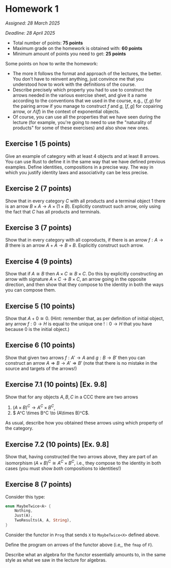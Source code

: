 # Homework 1

*Assigned: 28 March 2025*

*Deadline: 28 April 2025*

- Total number of points: **75 points**
- Maximum grade on the homework is obtained with: **60 points**
- Minimum amount of points you need to get: **25 points**

Some points on how to write the homework:

- The more it follows the format and approach of the lectures, the better. You don't have to reinvent anything, just convince me that you understood how to work with the definitions of the course.
- Describe precisely which property you had to use to construct the arrows needed in the various exercise sheet, and give it a name according to the conventions that we used in the course, e.g., $\langle f,g \rangle$ for the pairing arrow if you manage to construct $f$ and $g$, $[f,g]$ for copairing arrow, or $\Lambda(f)$ in the context of exponential objects.
- Of course, you can use all the properties that we have seen during the lecture (for example, you're going to need to use the "naturality of products" for some of these exercises) and also show new ones.

## Exercise 1 (5 points)

Give an example of category with at least 4 objects and at least 8 arrows. You can use Rust to define it in the same way that we have defined previous examples. Define identities, compositions in a precise way. The way in which you justify identity laws and associativity can be less precise.

## Exercise 2 (7 points)

Show that in every category $C$ with all products and a terminal object $1$ there is an arrow $B \times A \to A \times (1 \times B)$. Explicitly construct such arrow, only using the fact that $C$ has all products and terminals.

## Exercise 3 (7 points)

Show that in every category with all coproducts, if there is an arrow $f : A \to B$ there is an arrow $A + A \to B + B$. Explicitly construct such arrow.

## Exercise 4 (9 points)

Show that if $A \cong B$ then $A \times C \cong B \times C$. Do this by explicitly constructing an arrow with signature $A \times C \to B \times C$, an arrow going in the opposite direction, and then show that they compose to the identity in both the ways you can compose them.

## Exercise 5 (10 points)

Show that $A + 0 \cong 0$. (Hint: remember that, as per definition of initial object, any arrow $f : 0 \to H$ is equal to the unique one $! : 0 \to H$ that you have because $0$ is the initial object.)

## Exercise 6 (10 points)

Show that given two arrows $f : A' \to A$ and $g : B \to B'$ then you can construct an arrow $A \Rightarrow B \longrightarrow A' \Rightarrow B'$ (note that there is no mistake in the source and targets of the arrows!)

## Exercise 7.1 (10 points) [Ex. 9.8]

Show that for any objects $A,B,C$ in a CCC there are two arrows
1. $(A\times B)^C \to A^C \times B^C$,
2. $ A^C \times B^C \to (A\times B)^C$.

As usual, describe how you obtained these arrows using which property of the category.

## Exercise 7.2 (10 points) [Ex. 9.8]

Show that, having constructed the two arrows above, they are part of an isomorphism $(A\times B)^C \cong A^C \times B^C$, i.e., they compose to the identity in both cases (you must show *both* compositions to identities!)

## Exercise 8 (7 points)

Consider this type:

```rust
enum MaybeTwice<A> {
    Nothing,
    Just(A),
    TwoResults(A, A, String),
}
```

Consider the functor in `Prog` that sends `X` to `MaybeTwice<X>` defined above.

Define the program on arrows of the functor above (i.e,, the `fmap` of `F`).

Describe what an algebra for the functor essentially amounts to, in the same style as what we saw in the lecture for algebras.
